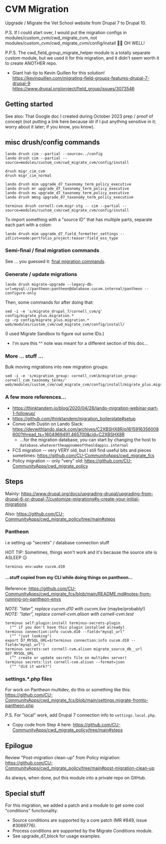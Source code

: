 # CVM Migration

Upgrade / Migrate the Vet School website from Drupal 7 to Drupal 10.

P.S. If I could start over, I would put the migration configs in modules/custom_cvm/cwd_migrate_cvm, not modules/custom_cvm/cwd_migrate_cvm/config/install 🤦‍♀️  OH WELL!

P.P.S. The cwd_field_group_migrate_helper module is a totally separate custom module, but we used it for this migration, and it didn't seem worth it to create ANOTHER repo.
* Giant hat-tip to Kevin Quillen for this solution!<br>
  https://kevinquillen.com/migrating-field-groups-features-drupal-7-drupal-9<br>
  https://www.drupal.org/project/field_group/issues/3073546

## Getting started

See also: That Google doc I created during October 2023 prep / proof of concept (not putting a link here because idr if I put anything sensitive in it; worry about it later; if you know, you know).

## misc drush/config commands

```
lando drush cim --partial --source=../config
lando drush cim --partial --source=modules/custom_cvm/cwd_migrate_cvm/config/install

drush migr_cim_cvm
drush migr_cim_normal

lando drush mim upgrade_d7_taxonomy_term_policy_executive
lando drush mr upgrade_d7_taxonomy_term_policy_executive
lando drush ms upgrade_d7_taxonomy_term_policy_executive
lando drush mmsg upgrade_d7_taxonomy_term_policy_executive

terminus drush cornell-cvm.migr-stg -- cim --partial --source=modules/custom_cvm/cwd_migrate_cvm/config/install
```

To import something with a "source ID" that has multiple parts, separate each part with a colon:
```
lando drush mim upgrade_d7_field_formatter_settings --idlist=node:portfolio_project:teaser:field_ess_type
```

### Semi-final / final migration commands
See ... you guessed it: [final migration commands](final-migration-commands.md).

### Generate / update migrations
```
lando drush migrate-upgrade --legacy-db-url=mysql://pantheon:pantheon@database.cucvm.internal/pantheon --configure-only
```

Then, some commands for after doing that:
```
sed -i -e 's/migrate_drupal_7/cornell_cvm/g' config/migrate_plus.migration.*
cp -rp config/migrate_plus.migration.* web/modules/custom_cvm/cwd_migrate_cvm/config/install/
```

(I used Migrate Sandbox to figure out some IDs.)
* I'm sure this ^^ note was meant for a different section of this doc...

### More ... stuff ...

Bulk moving migrations into new migration groups:
```
sed -i -e 's/migration_group: cornell_cvm\b/migration_group: cornell_cvm_taxonomy_terms/' web/modules/custom_cvm/cwd_migrate_cvm/config/install/migrate_plus.migration.upgrade_d7_taxonomy_term_*
```

### A few more references...
* https://thinktandem.io/blog/2020/04/28/lando-migration-webinar-part-1-followup/
* https://github.com/thinktandem/migration_boilerplate#setup
* Convo with Dustin on Lando Slack: https://devwithlando.slack.com/archives/C2XBSHX8R/p1615916356008600?thread_ts=1604969491.465700&cid=C2XBSHX8R
  * ...for the migration database, you can start by changing the host to `database.whatevertheappnameoftheoldappis.internal`
* FCS migration -- very VERY old, but I still find useful bits and pieces sometimes: https://github.com/CU-CommunityApps/cwd_migrate_fcs
* Policy migration -- only "very" old: https://github.com/CU-CommunityApps/cwd_migrate_policy

## Steps

Mainly: https://www.drupal.org/docs/upgrading-drupal/upgrading-from-drupal-6-or-drupal-7/customize-migrations#s-create-your-initial-migrations

Also: https://github.com/CU-CommunityApps/cwd_migrate_policy/tree/main#steps

### Pantheon

i.e setting up "secrets" / database connection stuff

HOT TIP: Sometimes, things won't work and it's because the source site is ASLEEP 😑
```
terminus env:wake cucvm.d10
```

#### ...stuff copied from my CLI while doing things on pantheon...

Reference: https://github.com/CU-CommunityApps/cwd_migrate_fcs/blob/main/README.md#notes-from-running-on-pantheon-envs

_NOTE: "later", replace cucvm.d10 with cucvm.live_ (maybe/probably!)<br>
_NOTE: "later", replace cornell-cvm.alison with cornell-cvm.test_<br>
```
terminus self:plugin:install terminus-secrets-plugin
  (^^ if you don't have this plugin installed already)
terminus connection:info cucvm.d10 --field="mysql_url"
  (^^ "just looking")
export D7_MYSQL_URL=$(terminus connection:info cucvm.d10 --field="mysql_url")
terminus secrets:set cornell-cvm.alison migrate_source_db__url $D7_MYSQL_URL
  (^^ create or update secrets file on multidev server)
terminus secrets:list cornell-cvm.alison --format=json
  (^^ "did it work?")
```

### settings.*.php files

For work on Pantheon multidev, do this or something like this:<br>
https://github.com/CU-CommunityApps/cwd_migrate_fcs/blob/main/settings.migrate-fromto-pantheon.php

P.S. For "local" work, add Drupal 7 connection info to `settings.local.php`.
* Copy code from Step 4 here: https://github.com/CU-CommunityApps/cwd_migrate_policy/tree/main#steps

## Epilogue

Review "Post-migration clean-up" from Policy migration: https://github.com/CU-CommunityApps/cwd_migrate_policy/tree/main#post-migration-clean-up

As always, when done, put this module into a private repo on GitHub.

## Special stuff

For this migration, we added a patch and a module to get some cool "conditions" functionality.
* Source conditions are supported by a core patch (MR #849, issue #3069776).
* Process conditions are supported by the Migrate Conditions module.
* See upgrade_d7_block for usage examples.
